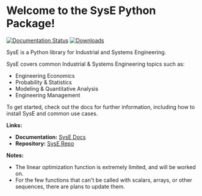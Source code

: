 # Welcome to the SysE Python Package!

[![Documentation Status](https://readthedocs.org/projects/syse/badge/?version=latest)](https://syse.readthedocs.io/en/latest/?badge=latest) [![Downloads](https://static.pepy.tech/personalized-badge/syse?period=total&units=none&left_color=black&right_color=red&left_text=Downloads)](https://pepy.tech/project/syse)

SysE is a Python library for Industrial and Systems Engineering.

SysE covers common Industrial & Systems Engineering topics such as:
* Engineering Economics 
* Probability & Statistics
* Modeling & Quantitative Analysis
* Engineering Management


To get started, check out the docs for further information, including how to install SysE and common use cases.

**Links:**
* **Documentation:** [SysE Docs](https://syse.readthedocs.io/en/latest/)
* **Repository:** [SysE Repo](https://github.com/Apex-Engineering-Management/SysE)

**Notes:**

* The linear optimization function is extremely limited, and will be worked on.
* For the few functions that can't be called with scalars, arrays, or other sequences, there are plans to update them. 